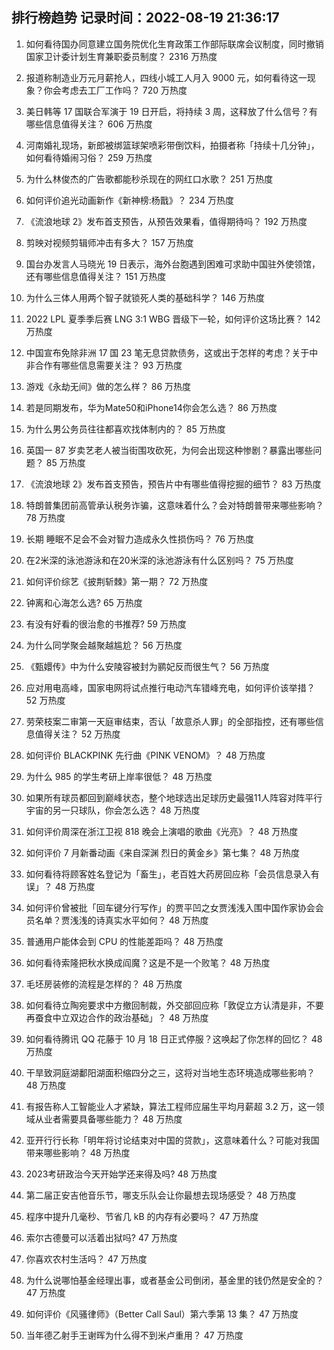 
## 排行榜趋势 记录时间：2022-08-19 21:36:17
  
  1. 如何看待国办同意建立国务院优化生育政策工作部际联席会议制度，同时撤销国家卫计委计划生育兼职委员制度？ 2316 万热度
    
  2. 报道称制造业万元月薪抢人，四线小城工人月入 9000 元，如何看待这一现象？你会考虑去工厂工作吗？ 720 万热度
    
  3. 美日韩等 17 国联合军演于 19 日开启，将持续 3 周，这释放了什么信号？有哪些信息值得关注？ 606 万热度
    
  4. 河南婚礼现场，新郎被绑篮球架喷彩带倒饮料，拍摄者称「持续十几分钟」，如何看待婚闹习俗？ 259 万热度
    
  5. 为什么林俊杰的广告歌都能秒杀现在的网红口水歌？ 251 万热度
    
  6. 如何评价追光动画新作《新神榜:杨戬》？ 234 万热度
    
  7. 《流浪地球 2》发布首支预告，从预告效果看，值得期待吗？ 192 万热度
    
  8. 剪映对视频剪辑师冲击有多大？ 157 万热度
    
  9. 国台办发言人马晓光 19 日表示，海外台胞遇到困难可求助中国驻外使领馆，还有哪些信息值得关注？ 151 万热度
    
  10. 为什么三体人用两个智子就锁死人类的基础科学？ 146 万热度
    
  11. 2022 LPL 夏季季后赛 LNG 3:1 WBG 晋级下一轮，如何评价这场比赛？ 142 万热度
    
  12. 中国宣布免除非洲 17 国 23 笔无息贷款债务，这或出于怎样的考虑？关于中非合作有哪些信息需要关注？ 93 万热度
    
  13. 游戏《永劫无间》做的怎么样？ 86 万热度
    
  14. 若是同期发布，华为Mate50和iPhone14你会怎么选？ 86 万热度
    
  15. 为什么男公务员往往都喜欢找体制内的？ 85 万热度
    
  16. 英国一 87 岁卖艺老人被当街围攻砍死，为何会出现这种惨剧？暴露出哪些问题？ 85 万热度
    
  17. 《流浪地球 2》发布首支预告，预告片中有哪些值得挖掘的细节？ 83 万热度
    
  18. 特朗普集团前高管承认税务诈骗，这意味着什么？会对特朗普带来哪些影响？ 78 万热度
    
  19. 长期 睡眠不足会不会对智力造成永久性损伤吗？ 76 万热度
    
  20. 在2米深的泳池游泳和在20米深的泳池游泳有什么区别吗？ 75 万热度
    
  21. 如何评价综艺《披荆斩棘》第一期？ 72 万热度
    
  22. 钟离和心海怎么选? 65 万热度
    
  23. 有没有好看的很治愈的书推荐? 59 万热度
    
  24. 为什么同学聚会越聚越尴尬？ 56 万热度
    
  25. 《甄嬛传》中为什么安陵容被封为鹂妃反而很生气？ 56 万热度
    
  26. 应对用电高峰，国家电网将试点推行电动汽车错峰充电，如何评价该举措？ 52 万热度
    
  27. 劳荣枝案二审第一天庭审结束，否认「故意杀人罪」的全部指控，还有哪些信息值得关注？ 52 万热度
    
  28. 如何评价 BLACKPINK 先行曲《PINK VENOM》？ 48 万热度
    
  29. 为什么 985 的学生考研上岸率很低？ 48 万热度
    
  30. 如果所有球员都回到巅峰状态，整个地球选出足球历史最强11人阵容对阵平行宇宙的另一只球队，你会怎么选？ 48 万热度
    
  31. 如何评价周深在浙江卫视 818 晚会上演唱的歌曲《光亮》？ 48 万热度
    
  32. 如何评价 7 月新番动画《来自深渊 烈日的黄金乡》第七集？ 48 万热度
    
  33. 如何看待将顾客姓名登记为「畜生」，老百姓大药房回应称「会员信息录入有误」？ 48 万热度
    
  34. 如何评价曾被批「回车键分行写作」的贾平凹之女贾浅浅入围中国作家协会会员名单？贾浅浅的诗真实水平如何？ 48 万热度
    
  35. 普通用户能体会到 CPU 的性能差距吗？ 48 万热度
    
  36. 如何看待索隆把秋水换成阎魔？这是不是一个败笔？ 48 万热度
    
  37. 毛坯房装修的流程是怎样的？ 48 万热度
    
  38. 如何看待立陶宛要求中方撤回制裁，外交部回应称「敦促立方认清是非，不要再蚕食中立双边合作的政治基础」？ 48 万热度
    
  39. 如何看待腾讯 QQ 花藤于 10 月 18 日正式停服？这唤起了你怎样的回忆？ 48 万热度
    
  40. 干旱致洞庭湖鄱阳湖面积缩四分之三，这将对当地生态环境造成哪些影响？ 48 万热度
    
  41. 有报告称人工智能业人才紧缺，算法工程师应届生平均月薪超 3.2 万，这一领域从业者需要具备哪些能力？ 48 万热度
    
  42. 亚开行行长称「明年将讨论结束对中国的贷款」，这意味着什么？可能对我国带来哪些影响？ 48 万热度
    
  43. 2023考研政治今天开始学还来得及吗? 48 万热度
    
  44. 第二届正安吉他音乐节，哪支乐队会让你最想去现场感受？ 48 万热度
    
  45. 程序中提升几毫秒、节省几 kB 的内存有必要吗？ 47 万热度
    
  46. 索尔古德曼可以活着出狱吗? 47 万热度
    
  47. 你喜欢农村生活吗？ 47 万热度
    
  48. 为什么说哪怕基金经理出事，或者基金公司倒闭，基金里的钱仍然是安全的？ 47 万热度
    
  49. 如何评价《风骚律师》（Better Call Saul）第六季第 13 集？ 47 万热度
    
  50. 当年德乙射手王谢晖为什么得不到米卢重用？ 47 万热度
    